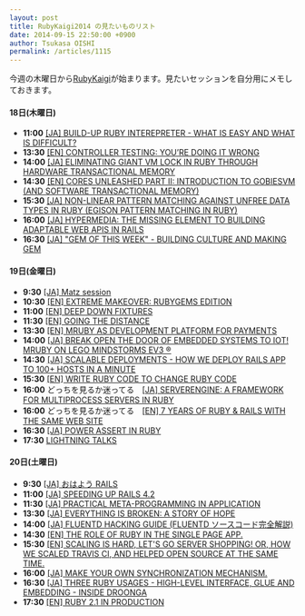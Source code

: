```yaml
---
layout: post
title: RubyKaigi2014 の見たいものリスト
date: 2014-09-15 22:50:00 +0900
author: Tsukasa OISHI
permalink: /articles/1115
---
```


今週の木曜日から[RubyKaigi](http://rubykaigi.org/2014/)が始まります。見たいセッションを自分用にメモしておきます。

#### 18日(木曜日)
* **11:00** [[JA] BUILD-UP RUBY INTEREPRETER - WHAT IS EASY AND WHAT IS DIFFICULT?](http://rubykaigi.org/2014/presentation/S-KoichiSasada)
* **13:30** [[EN] CONTROLLER TESTING: YOU’RE DOING IT WRONG](http://rubykaigi.org/2014/presentation/S-JonathanMukai-Heidt)
* **14:00** [[JA] ELIMINATING GIANT VM LOCK IN RUBY THROUGH HARDWARE TRANSACTIONAL MEMORY](http://rubykaigi.org/2014/presentation/S-ReiOdaira)
* **14:30** [[EN] CORES UNLEASHED PART II: INTRODUCTION TO GOBIESVM (AND SOFTWARE TRANSACTIONAL MEMORY)](http://rubykaigi.org/2014/presentation/S-SzuKaiHsu)
* **15:30** [[JA] NON-LINEAR PATTERN MATCHING AGAINST UNFREE DATA TYPES IN RUBY (EGISON PATTERN MATCHING IN RUBY)](http://rubykaigi.org/2014/presentation/S-SatoshiEgi)
* **16:00** [[JA] HYPERMEDIA: THE MISSING ELEMENT TO BUILDING ADAPTABLE WEB APIS IN RAILS](http://rubykaigi.org/2014/presentation/S-ToruKawamura)
* **16:30** [[JA] "GEM OF THIS WEEK" - BUILDING CULTURE AND MAKING GEM](http://rubykaigi.org/2014/presentation/S-TakumiMiura)

#### 19日(金曜日)
* **9:30** [[JA] Matz session](http://rubykaigi.org/2014/presentation/S-YukihiroMatzMatsumoto)
* **10:30** [[EN] EXTREME MAKEOVER: RUBYGEMS EDITION](http://rubykaigi.org/2014/presentation/S-AndreArko)
* **11:00** [[EN] DEEP DOWN FIXTURES](http://rubykaigi.org/2014/presentation/S-PrathameshSonpatki)
* **11:30** [[EN] GOING THE DISTANCE](http://rubykaigi.org/2014/presentation/S-RichardSchneeman)
* **13:30** [[EN] MRUBY AS DEVELOPMENT PLATFORM FOR PAYMENTS](http://rubykaigi.org/2014/presentation/S-ThiagoScalone-DanielRodriguez)
* **14:00** [[JA] BREAK OPEN THE DOOR OF EMBEDDED SYSTEMS TO IOT! MRUBY ON LEGO MINDSTORMS EV3 ®](http://rubykaigi.org/2014/presentation/S-TakehikoYOSHIDA)
* **14:30** [[JA] SCALABLE DEPLOYMENTS - HOW WE DEPLOY RAILS APP TO 100+ HOSTS IN A MINUTE](http://rubykaigi.org/2014/presentation/S-ShotaFukumori)
* **15:30** [[EN] WRITE RUBY CODE TO CHANGE RUBY CODE](http://rubykaigi.org/2014/presentation/S-RichardHuang)
* **16:00** どっちを見るか迷ってる　[[JA] SERVERENGINE: A FRAMEWORK FOR MULTIPROCESS SERVERS IN RUBY](http://rubykaigi.org/2014/presentation/S-MasahiroNakagawa)
* **16:00** どっちを見るか迷ってる　[[EN] 7 YEARS OF RUBY & RAILS WITH THE SAME WEB SITE](http://rubykaigi.org/2014/presentation/S-ZevBlut-KevinGriffin)
* **16:30** [[JA] POWER ASSERT IN RUBY](http://rubykaigi.org/2014/presentation/S-KazukiTsujimoto)
* **17:30** [LIGHTNING TALKS](http://rubykaigi.org/2014/LT)

#### 20日(土曜日)
* **9:30** [[JA] おはよう RAILS](http://rubykaigi.org/2014/ohayo)
* **11:00** [[JA] SPEEDING UP RAILS 4.2](http://rubykaigi.org/2014/presentation/S-AaronPatterson)
* **11:30** [[JA] PRACTICAL META-PROGRAMMING IN APPLICATION](http://rubykaigi.org/2014/presentation/S-KyosukeMOROHASHI)
* **13:30** [[JA] EVERYTHING IS BROKEN: A STORY OF HOPE](http://rubykaigi.org/2014/presentation/S-JonanScheffler)
* **14:00** [[JA] FLUENTD HACKING GUIDE (FLUENTD ソースコード完全解説)](http://rubykaigi.org/2014/presentation/S-NaotoshiSeo)
* **14:30** [[EN] THE ROLE OF RUBY IN THE SINGLE PAGE APP.](http://rubykaigi.org/2014/presentation/S-MatthewWerner)
* **15:30** [[EN] SCALING IS HARD, LET'S GO SERVER SHOPPING! OR, HOW WE SCALED TRAVIS CI, AND HELPED OPEN SOURCE AT THE SAME TIME.](http://rubykaigi.org/2014/presentation/S-JoshKalderimis)
* **16:00** [[JA] MAKE YOUR OWN SYNCHRONIZATION MECHANISM.](http://rubykaigi.org/2014/presentation/S-MasatoshiSEKI)
* **16:30** [[JA] THREE RUBY USAGES - HIGH-LEVEL INTERFACE, GLUE AND EMBEDDING - INSIDE DROONGA](http://rubykaigi.org/2014/presentation/S-KouheiSutou)
* **17:30** [[EN] RUBY 2.1 IN PRODUCTION](http://rubykaigi.org/2014/presentation/S-AmanGupta)
